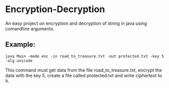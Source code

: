 # Encryption-Decryption
An easy project on encryption and decryption of string in java using comandline arguments.

## Example: 
`java Main -mode enc -in road_to_treasure.txt -out protected.txt -key 5 -alg unicode`

This command must get data from the file road_to_treasure.txt, encrypt the data with the key 5, create a file called protected.txt and write ciphertext to it.


